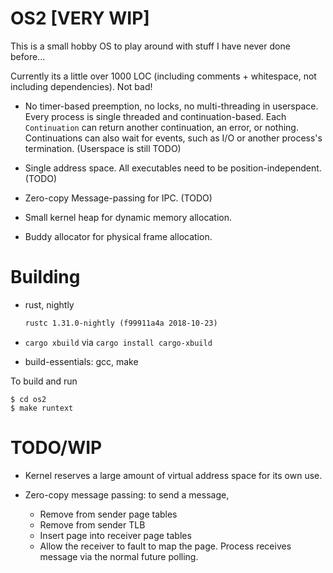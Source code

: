 # OS2 [VERY WIP]

This is a small hobby OS to play around with stuff I have never done before...

Currently its a little over 1000 LOC (including comments + whitespace, not
including dependencies). Not bad!

- No timer-based preemption, no locks, no multi-threading in userspace. Every
  process is single threaded and continuation-based. Each `Continuation` can
  return another continuation, an error, or nothing. Continuations can also
  wait for events, such as I/O or another process's termination. (Userspace is
  still TODO)

- Single address space. All executables need to be position-independent. (TODO)

- Zero-copy Message-passing for IPC. (TODO)

- Small kernel heap for dynamic memory allocation.

- Buddy allocator for physical frame allocation.

# Building

- rust, nightly

  ```txt
  rustc 1.31.0-nightly (f99911a4a 2018-10-23)
  ```

- `cargo xbuild` via `cargo install cargo-xbuild`

- build-essentials: gcc, make


To build and run
``` console
$ cd os2
$ make runtext
```

# TODO/WIP

- Kernel reserves a large amount of virtual address space for its own use.

- Zero-copy message passing: to send a message,
    - Remove from sender page tables
    - Remove from sender TLB
    - Insert page into receiver page tables
    - Allow the receiver to fault to map the page. Process receives message via
      the normal future polling.
